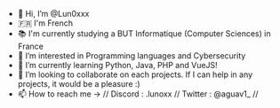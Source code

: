 - 👋 Hi, I’m @Lun0xxx
- 🇫🇷 I'm French
- 📚 I'm currently studying a BUT Informatique (Computer Sciences) in France
- 👀 I’m interested in Programming languages and Cybersecurity
- 🌱 I’m currently learning Python, Java, PHP and VueJS!
- 💞️ I’m looking to collaborate on each projects. If I can help in any projects, it would be a pleasure :)
- 📫 How to reach me -> // Discord : .lunoxx // Twitter : @aguav1_ //

<!---
Lun0xxx/Lun0xxx is a ✨ special ✨ repository because its `README.md` (this file) appears on your GitHub profile.
You can click the Preview link to take a look at your changes.
--->
